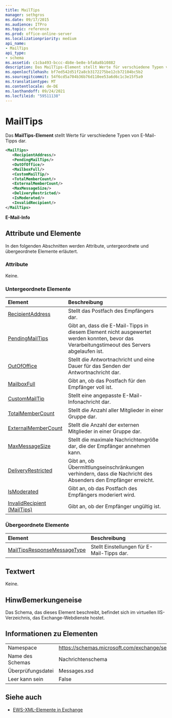 ```yaml
---
title: MailTips
manager: sethgros
ms.date: 09/17/2015
ms.audience: ITPro
ms.topic: reference
ms.prod: office-online-server
ms.localizationpriority: medium
api_name:
- MailTips
api_type:
- schema
ms.assetid: c1cba493-bccc-4b8e-be8e-bfa8a8b10882
description: Das MailTips-Element stellt Werte für verschiedene Typen von E-Mail-Tipps dar.
ms.openlocfilehash: bf7ed542d51f2a8cb3172275be12cb72104bc5b2
ms.sourcegitcommit: 54f6cd5a704b36b76d110ee53a6d6c1c3e15f5a9
ms.translationtype: MT
ms.contentlocale: de-DE
ms.lasthandoff: 09/24/2021
ms.locfileid: "59511138"
---
```

# <a name="mailtips"></a>MailTips

Das **MailTips-Element** stellt Werte für verschiedene Typen von E-Mail-Tipps dar. 
  
```XML
<MailTips>
   <RecipientAddress/>
   <PendingMailTips/>
   <OutOfOffice/>
   <MailboxFull/>
   <CustomMailTip/>
   <TotalMemberCount/>
   <ExternalMemberCount/>
   <MaxMessageSize/>
   <DeliveryRestricted/>
   <IsModerated/>
   <InvalidRecipient/>
</MailTips>
```

 **E-Mail-Info**
## <a name="attributes-and-elements"></a>Attribute und Elemente

In den folgenden Abschnitten werden Attribute, untergeordnete und übergeordnete Elemente erläutert.
  
### <a name="attributes"></a>Attribute

Keine.
  
### <a name="child-elements"></a>Untergeordnete Elemente

|**Element**|**Beschreibung**|
|:-----|:-----|
|[RecipientAddress](recipientaddress.md) <br/> |Stellt das Postfach des Empfängers dar.  <br/> |
|[PendingMailTips](pendingmailtips.md) <br/> |Gibt an, dass die E-Mail-Tipps in diesem Element nicht ausgewertet werden konnten, bevor das Verarbeitungstimeout des Servers abgelaufen ist.  <br/> |
|[OutOfOffice](outofoffice.md) <br/> |Stellt die Antwortnachricht und eine Dauer für das Senden der Antwortnachricht dar.  <br/> |
|[MailboxFull](mailboxfull.md) <br/> |Gibt an, ob das Postfach für den Empfänger voll ist.  <br/> |
|[CustomMailTip](custommailtip.md) <br/> |Stellt eine angepasste E-Mail-Infonachricht dar.  <br/> |
|[TotalMemberCount](totalmembercount.md) <br/> |Stellt die Anzahl aller Mitglieder in einer Gruppe dar.  <br/> |
|[ExternalMemberCount](externalmembercount.md) <br/> |Stellt die Anzahl der externen Mitglieder in einer Gruppe dar.  <br/> |
|[MaxMessageSize](maxmessagesize.md) <br/> |Stellt die maximale Nachrichtengröße dar, die der Empfänger annehmen kann.  <br/> |
|[DeliveryRestricted](deliveryrestricted.md) <br/> |Gibt an, ob Übermittlungseinschränkungen verhindern, dass die Nachricht des Absenders den Empfänger erreicht.  <br/> |
|[IsModerated](ismoderated.md) <br/> |Gibt an, ob das Postfach des Empfängers moderiert wird.  <br/> |
|[InvalidRecipient (MailTips)](invalidrecipient-mailtips.md) <br/> |Gibt an, ob der Empfänger ungültig ist.  <br/> |
   
### <a name="parent-elements"></a>Übergeordnete Elemente

|**Element**|**Beschreibung**|
|:-----|:-----|
|[MailTipsResponseMessageType](mailtipsresponsemessagetype.md) <br/> |Stellt Einstellungen für E-Mail-Tipps dar.  <br/> |
   
## <a name="text-value"></a>Textwert

Keine.
  
## <a name="remarks"></a>HinwBemerkungeneise

Das Schema, das dieses Element beschreibt, befindet sich im virtuellen IIS-Verzeichnis, das Exchange-Webdienste hostet.
  
## <a name="element-information"></a>Informationen zu Elementen

|||
|:-----|:-----|
|Namespace  <br/> |https://schemas.microsoft.com/exchange/services/2006/messages  <br/> |
|Name des Schemas  <br/> |Nachrichtenschema  <br/> |
|Überprüfungsdatei  <br/> |Messages.xsd  <br/> |
|Leer kann sein  <br/> |False  <br/> |
   
## <a name="see-also"></a>Siehe auch



- [EWS-XML-Elemente in Exchange](ews-xml-elements-in-exchange.md)

